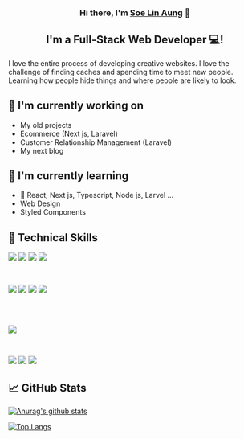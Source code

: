 <!-- <p align="center">
  <a href="https://www.yushi.dev/" target="_blank" rel="noreferrer"><img src="https://user-images.githubusercontent.com/75753187/123350185-74ce0900-d528-11eb-848d-d92955dbb944.png" alt="my banner"></a>
</p> -->

<h3 align="center">
Hi there, I'm <a href="https://www.yushi.dev/" target="_blank" rel="noreferrer">Soe Lin Aung</a> 👋
</h3>

<h2 align="center">
I'm a Full-Stack Web Developer 💻!
</h2>

I love the entire process of developing creative websites. I love the challenge of finding caches and spending time to meet new people. Learning how people hide things and where people are likely to look.

## 🔭 I'm currently working on

- My old projects
- Ecommerce (Next js, Laravel)
- Customer Relationship Management (Laravel)
- My next blog

## 🌱 I'm currently learning

- 📱 React, Next js, Typescript, Node js, Larvel ...
- Web Design
- Styled Components

## 💼 Technical Skills

![](https://img.shields.io/badge/Code-HTML5-informational?style=flat&logo=HTML5&color=E34F26)
![](https://img.shields.io/badge/Style-CSS3-informational?style=flat&logo=CSS3&color=1572B6)
![](https://img.shields.io/badge/Style-Bootstrap-informational?style=flat&logo=Bootstrap&color=7952B3)
![](https://img.shields.io/badge/Style-styled--components-informational?style=flat&logo=styled-components&color=DB7093)

</br>

![](https://img.shields.io/badge/Code-PHP-informational?style=flat&logo=php&color=61DAFB)
![](https://img.shields.io/badge/Code-Laravel-informational?style=flat&logo=laravel&color=F05340)
![](https://img.shields.io/badge/Code-JavaScript-informational?style=flat&logo=JavaScript&color=F7DF1E)
![](https://img.shields.io/badge/Code-Nodejs-informational?style=flat&logo=node&color=#3A8338)

</br>

</br>

![](https://img.shields.io/badge/Code-React-informational?style=flat&logo=react&color=1572B6)

</br>

![](https://img.shields.io/badge/Tools-NPM-informational?style=flat&logo=NPM&color=CB3837)
![](https://img.shields.io/badge/Tools-Git-informational?style=flat&logo=Git&color=F05032)
![](https://img.shields.io/badge/Tools-GitHub-informational?style=flat&logo=GitHub&color=181717)

## 📈 GitHub Stats

[![Anurag's github stats](https://github-readme-stats.vercel.app/api?username=soe-cpu)](https://github.com/soe-cpu)

[![Top Langs](https://github-readme-stats.vercel.app/api/top-langs/?username=soe-cpu&layout=compact)](https://github.com/soe-cpu)
